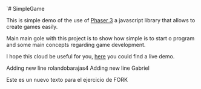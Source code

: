 
`# SimpleGame

This is simple demo of the use of [Phaser 3](https://phaser.io/phaser3) a
javascript library that allows to create games easily.

Main main gole with this project is to show how simple is to start o program and
some main concepts regarding game development.

I hope this cloud be useful for you, [here](https://victorcabello.github.io/SimpleGame/) you could find a live demo.

Adding new line rolandobarajas4
Adding new line Gabriel

Este es un nuevo texto para el ejercicio de FORK
